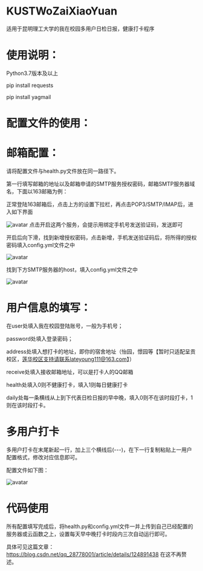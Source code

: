 # KUSTWoZaiXiaoYuan
适用于昆明理工大学的我在校园多用户日检日报，健康打卡程序



# 使用说明：
Python3.7版本及以上

pip install requests

pip install yagmail



# 配置文件的使用：
# 邮箱配置：
请将配置文件与health.py文件放在同一路径下。


第一行填写邮箱的地址以及邮箱申请的SMTP服务授权密码，邮箱SMTP服务器域名，下面以163邮箱为例：

正常登陆163邮箱后，点击上方的设置下拉栏，再点击POP3/SMTP/IMAP后，进入如下界面

![avatar](https://img-blog.csdnimg.cn/aa3014630ebd4b5ea50bab59f9649070.png)
点击开启这两个服务，会提示用绑定手机号发送验证码，发送即可


开启后向下滑，找到新增授权密码，点击新增，手机发送验证码后，将所得的授权密码填入config.yml文件之中

![avatar](https://img-blog.csdnimg.cn/29ee0dea2b7d4174b2b6ff61922e06d4.png)

找到下方SMTP服务器的host，填入config.yml文件之中

![avatar](https://img-blog.csdnimg.cn/0fb29040b4b24a6a9e9da93ed4aa42a2.png)


# 用户信息的填写：
在user处填入我在校园登陆账号，一般为手机号；

password处填入登录密码；

address处填入想打卡的地址，即你的宿舍地址（怡园，憬园等【暂时只适配呈贡校区，莲华校区支持请联系lateyoung111@163.com】）

receive处填入接收邮箱地址，可以是打卡人的QQ邮箱

health处填入0则不健康打卡，填入1则每日健康打卡

daily处每一条横线从上到下代表日检日报的早中晚，填入0则不在该时段打卡，1则在该时段打卡。


# 多用户打卡
多用户打卡在末尾新起一行，加上三个横线后(---)，在下一行复制粘贴上一用户配置格式，修改对应信息即可。

配置文件如下图：


![avatar](https://img-blog.csdnimg.cn/e9c821ffe2494f419902c9a734156cb4.png)


# 代码使用
所有配置填写完成后，将health.py和config.yml文件一并上传到自己已经配置的服务器或云函数之上，设置每天早中晚打卡时段内三次自动运行即可。

具体可见这篇文章：https://blog.csdn.net/qq_28778001/article/details/124891438
在这不再赘述。
